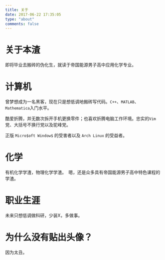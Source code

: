 ```yaml
---
title: 关于
date: 2017-06-22 17:35:05
type: "about"
comments: false
---
```


# 关于本渣
即将毕业去搬砖的伪化生，就读于帝国能源男子高中应用化学专业。

# 计算机
曾梦想成为一名黑客，现在只是想低调地搬砖写代码。`C++`、`MATLAB`、`Mathematica`入门水平。

酷爱折腾，并无数次拆开手机更换零件；也喜欢折腾电脑工作环境。忠实的`Vim`党、大括号不换行党以及驼峰党。

正版 `Micro$oft Window$` 的受害者以及 `Arch Linux` 的受益者。

# 化学
有机化学学渣，物理化学学渣。　嗯，还是众多具有帝国能源男子高中特色课程的学渣。

# 职业生涯
未来只想低调做科研，少装X，多做事。

# 为什么没有贴出头像？
因为太丑。
